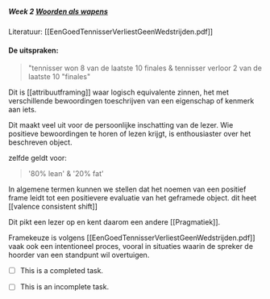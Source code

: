 
##### Week 2 [Woorden als wapens](file:///C:%5CUsers%5CJort%5CDocuments%5CLEIDEN%5CJNM-Premaster%5CVakken%5CWoorden%20als%20wapens)
Literatuur: [[EenGoedTennisserVerliestGeenWedstrijden.pdf]]

#### De uitspraken:
>"tennisser won 8 van de laatste 10 finales & tennisser verloor 2 van de laatste 10 "finales"

Dit is [[attribuutframing]] waar logisch equivalente zinnen, het met verschillende bewoordingen toeschrijven van een eigenschap of kenmerk aan iets.

Dit maakt veel uit voor de persoonlijke inschatting van de lezer.
Wie positieve bewoordingen te horen of lezen krijgt, is enthousiaster over het beschreven object.

zelfde geldt voor:
> '80% lean' & '20% fat'

In algemene termen kunnen we stellen dat het noemen van een positief frame leidt tot een positievere evaluatie van het geframede object. dit heet [[valence consistent shift]]

Dit pikt een lezer op en kent daarom een andere [[Pragmatiek]].

Framekeuze is volgens [[EenGoedTennisserVerliestGeenWedstrijden.pdf]] vaak ook een intentioneel proces, vooral in situaties waarin de spreker de hoorder van een standpunt wil overtuigen.









- [ ] This is a completed task. 
- [ ] This is an incomplete task.



